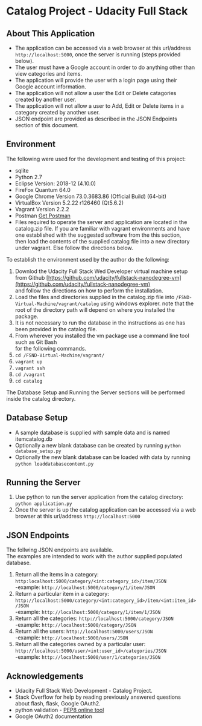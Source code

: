 # Catalog Project - Udacity Full Stack  

## About This Application

* The application can be accessed via a web browser at this url/address `http://localhost:5000`, once the server is running (steps provided below).  
* The user must have a Google account in order to do anything other than view categories and items.  
* The application will provide the user with a login page using their Google account information.  
* The application will not allow a user the Edit or Delete catagories created by another user.
* The application will not allow a user to Add, Edit or Delete items in a category created by another user.  
* JSON endpoint are provided as described in the JSON Endpoints section of this document.  

## Environment

The following were used for the development and testing of this project:  
* sqlite
* Python 2.7
* Eclipse Version: 2018-12 (4.10.0)
* FireFox Quantum 64.0
* Google Chrome Version 73.0.3683.86 (Official Build) (64-bit)
* VirtualBox Version 5.2.22 r126460 (Qt5.6.2)
* Vagrant Version 2.2.2
* Postman [Get Postman](https://www.getpostman.com/downloads/)
* Files required to operate the server and application are located in the catalog.zip file.
If you are familiar with vagrant environments and have one established with the suggested software from the this section,  
then load the contents of the supplied catalog file into a new directory under vagrant. Else follow the directions below.  

To establish the environment used by the author do the following:  

1. Downlod the Udacity Full Stack Wed Developer virtual machine setup from Github  [https://github.com/udacity/fullstack-nanodegree-vm](https://github.com/udacity/fullstack-nanodegree-vm)  
 and follow the directions on how to perform the installation.  
1. Load the files and directories supplied in the catalog.zip file into `/FSND-Virtual-Machine/vagrant/catalog` using windows explorer.
note that the root of the directory path will depend on where you installed the package.  
1. It is not necessary to run the database in the instructions as one has been provided in the catalog file.  
1. From wherever you installed the vm package use a command line tool such as Git Bash  
for the following commands.  
1. `cd /FSND-Virtual-Machine/vagrant/ `  
1. `vagrant up`  
1. `vagrant ssh`  
1. `cd /vagrant` 
1. `cd catalog`  
 
The Database Setup and Running the Server sections will be performed inside the catalog directory.

## Database Setup

* A sample database is supplied with sample data and is named itemcatalog.db  
* Optionally a new blank database can be created by running `python database_setup.py`  
* Optionally the new blank database can be loaded with data by running `python loaddatabasecontent.py`

## Running the Server

1. Use python to run the server application from the catalog directory: `python application.py`  
1. Once the server is up the catalog application can be accessed via a web browser at this url/address `http://localhost:5000`  

## JSON Endpoints

The follwing JSON endpoints are available.<br/>
The examples are intended to work with the author supplied populated database.  
1. Return all the items in a category: `http:localhost:5000/category/<int:category_id>/item/JSON`  
     -example: `http://localhost:5000/category/1/item/JSON`  
1. Return a particular item in a category: `http://localhost:5000/category/<int:category_id>/item/<int:item_id>/JSON`  
     -example: `http://localhost:5000/category/1/item/1/JSON`  
1. Return all the categories: `http://localhost:5000/category/JSON`  
     -example:  `http://localhost:5000/category/JSON`  
1. Return all the users: `http://localhost:5000/users/JSON`  
     -example:  `http://localhost:5000/users/JSON`  
1. Return all the categories owned by a particular user: `http://localhost:5000/user/<int:user_id>/categories/JSON`  
     -example:  `http://localhost:5000/user/1/categories/JSON`  


## Acknowledgements

- Udacity Full Stack Web Development - Catalog Project.
- Stack Overflow for help by reading previously answered questions about flash, flask, Google OAuth2.
- python validation - [PEP8 online tool](http://pep8online.com/)
- Google OAuth2 documentation